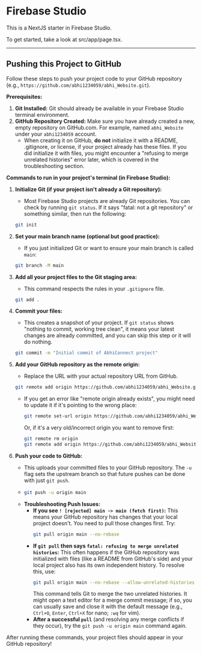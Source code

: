 
# Firebase Studio

This is a NextJS starter in Firebase Studio.

To get started, take a look at src/app/page.tsx.

---

## Pushing this Project to GitHub

Follow these steps to push your project code to your GitHub repository (e.g., `https://github.com/abhi1234059/abhi_Website.git`).

**Prerequisites:**

1.  **Git Installed:** Git should already be available in your Firebase Studio terminal environment.
2.  **GitHub Repository Created:** Make sure you have already created a new, empty repository on GitHub.com. For example, named `abhi_Website` under your `abhi1234059` account.
    *   When creating it on GitHub, **do not** initialize it with a README, .gitignore, or license, if your project already has these files. If you did initialize it with files, you might encounter a "refusing to merge unrelated histories" error later, which is covered in the troubleshooting section.

**Commands to run in your project's terminal (in Firebase Studio):**

1.  **Initialize Git (if your project isn't already a Git repository):**
    *   Most Firebase Studio projects are already Git repositories. You can check by running `git status`. If it says "fatal: not a git repository" or something similar, then run the following:
    ```bash
    git init
    ```

2.  **Set your main branch name (optional but good practice):**
    *   If you just initialized Git or want to ensure your main branch is called `main`:
    ```bash
    git branch -M main
    ```

3.  **Add all your project files to the Git staging area:**
    *   This command respects the rules in your `.gitignore` file.
    ```bash
    git add .
    ```

4.  **Commit your files:**
    *   This creates a snapshot of your project. If `git status` shows "nothing to commit, working tree clean", it means your latest changes are already committed, and you can skip this step or it will do nothing.
    ```bash
    git commit -m "Initial commit of AbhiConnect project"
    ```

5.  **Add your GitHub repository as the remote origin:**
    *   Replace the URL with your actual repository URL from GitHub.
    ```bash
    git remote add origin https://github.com/abhi1234059/abhi_Website.git
    ```
    *   If you get an error like "remote origin already exists", you might need to update it if it's pointing to the wrong place:
        ```bash
        git remote set-url origin https://github.com/abhi1234059/abhi_Website.git
        ```
        Or, if it's a very old/incorrect origin you want to remove first:
        ```bash
        git remote rm origin
        git remote add origin https://github.com/abhi1234059/abhi_Website.git
        ```

6.  **Push your code to GitHub:**
    *   This uploads your committed files to your GitHub repository. The `-u` flag sets the upstream branch so that future pushes can be done with just `git push`.
    *   ```bash
        git push -u origin main
        ```
    *   **Troubleshooting Push Issues:**
        *   **If you see `! [rejected] main -> main (fetch first)`:** This means your GitHub repository has changes that your local project doesn't. You need to pull those changes first. Try:
            ```bash
            git pull origin main --no-rebase
            ```
        *   **If `git pull` then says `fatal: refusing to merge unrelated histories`:** This often happens if the GitHub repository was initialized with files (like a README from GitHub's side) and your local project also has its own independent history. To resolve this, use:
            ```bash
            git pull origin main --no-rebase --allow-unrelated-histories
            ```
            This command tells Git to merge the two unrelated histories. It might open a text editor for a merge commit message; if so, you can usually save and close it with the default message (e.g., `Ctrl+O`, `Enter`, `Ctrl+X` for nano; `:wq` for vim).
        *   **After a successful `pull`** (and resolving any merge conflicts if they occur), try the `git push -u origin main` command again.

After running these commands, your project files should appear in your GitHub repository!
